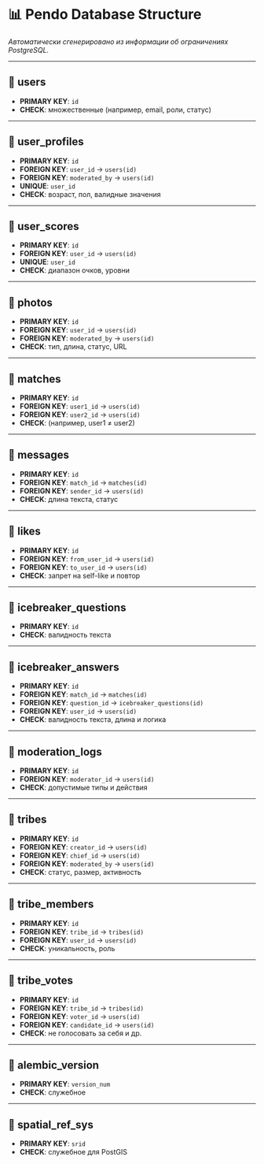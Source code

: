 # 📊 Pendo Database Structure

_Автоматически сгенерировано из информации об ограничениях PostgreSQL._

---

## 📄 users
- **PRIMARY KEY**: `id`
- **CHECK**: множественные (например, email, роли, статус)

---

## 📄 user_profiles
- **PRIMARY KEY**: `id`
- **FOREIGN KEY**: `user_id` → `users(id)`
- **FOREIGN KEY**: `moderated_by` → `users(id)`
- **UNIQUE**: `user_id`
- **CHECK**: возраст, пол, валидные значения

---

## 📄 user_scores
- **PRIMARY KEY**: `id`
- **FOREIGN KEY**: `user_id` → `users(id)`
- **UNIQUE**: `user_id`
- **CHECK**: диапазон очков, уровни

---

## 📄 photos
- **PRIMARY KEY**: `id`
- **FOREIGN KEY**: `user_id` → `users(id)`
- **FOREIGN KEY**: `moderated_by` → `users(id)`
- **CHECK**: тип, длина, статус, URL

---

## 📄 matches
- **PRIMARY KEY**: `id`
- **FOREIGN KEY**: `user1_id` → `users(id)`
- **FOREIGN KEY**: `user2_id` → `users(id)`
- **CHECK**: (например, user1 ≠ user2)

---

## 📄 messages
- **PRIMARY KEY**: `id`
- **FOREIGN KEY**: `match_id` → `matches(id)`
- **FOREIGN KEY**: `sender_id` → `users(id)`
- **CHECK**: длина текста, статус

---

## 📄 likes
- **PRIMARY KEY**: `id`
- **FOREIGN KEY**: `from_user_id` → `users(id)`
- **FOREIGN KEY**: `to_user_id` → `users(id)`
- **CHECK**: запрет на self-like и повтор

---

## 📄 icebreaker_questions
- **PRIMARY KEY**: `id`
- **CHECK**: валидность текста

---

## 📄 icebreaker_answers
- **PRIMARY KEY**: `id`
- **FOREIGN KEY**: `match_id` → `matches(id)`
- **FOREIGN KEY**: `question_id` → `icebreaker_questions(id)`
- **FOREIGN KEY**: `user_id` → `users(id)`
- **CHECK**: валидность текста, длина и логика

---

## 📄 moderation_logs
- **PRIMARY KEY**: `id`
- **FOREIGN KEY**: `moderator_id` → `users(id)`
- **CHECK**: допустимые типы и действия

---

## 📄 tribes
- **PRIMARY KEY**: `id`
- **FOREIGN KEY**: `creator_id` → `users(id)`
- **FOREIGN KEY**: `chief_id` → `users(id)`
- **FOREIGN KEY**: `moderated_by` → `users(id)`
- **CHECK**: статус, размер, активность

---

## 📄 tribe_members
- **PRIMARY KEY**: `id`
- **FOREIGN KEY**: `tribe_id` → `tribes(id)`
- **FOREIGN KEY**: `user_id` → `users(id)`
- **CHECK**: уникальность, роль

---

## 📄 tribe_votes
- **PRIMARY KEY**: `id`
- **FOREIGN KEY**: `tribe_id` → `tribes(id)`
- **FOREIGN KEY**: `voter_id` → `users(id)`
- **FOREIGN KEY**: `candidate_id` → `users(id)`
- **CHECK**: не голосовать за себя и др.

---

## 📄 alembic_version
- **PRIMARY KEY**: `version_num`
- **CHECK**: служебное

---

## 📄 spatial_ref_sys
- **PRIMARY KEY**: `srid`
- **CHECK**: служебное для PostGIS